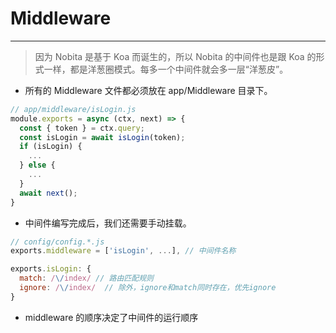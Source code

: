 # Middleware
---

> 因为 Nobita 是基于 Koa 而诞生的，所以 Nobita 的中间件也是跟 Koa 的形式一样，都是洋葱圈模式。每多一个中间件就会多一层“洋葱皮”。

- 所有的 Middleware 文件都必须放在 app/Middleware 目录下。

```js
// app/middleware/isLogin.js
module.exports = async (ctx, next) => {
  const { token } = ctx.query;
  const isLogin = await isLogin(token);
  if (isLogin) {
    ...
  } else {
    ... 
  }
  await next();
}
```

- 中间件编写完成后，我们还需要手动挂载。

```js
// config/config.*.js
exports.middleware = ['isLogin', ...], // 中间件名称

exports.isLogin: {
  match: /\/index/ // 路由匹配规则
  ignore: /\/index/  // 除外，ignore和match同时存在，优先ignore
}
```

- middleware 的顺序决定了中间件的运行顺序
